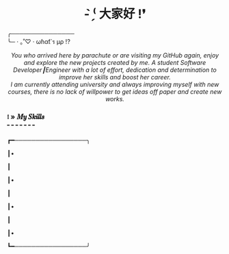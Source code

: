 
<div>
  <h1 align="center" >
    <b>- ̗̀⁽ 大家好 !❜</b>
  </h1>
  
  <p>
    ╭─────────────── <br>
    ╰─ · ｡˚♡ · ωɦαƭ`ร µρ !?
  </p> 
  
  <p align="center" >
    <i>
      You who arrived here by parachute or are visiting my GitHub again, enjoy and explore the new projects created by me. 
      A student Software Developer┃Engineer with a lot of effort, dedication and determination to improve her skills and boost her career.<br>
      I am currently attending university and always improving myself with new courses, there is no lack of willpower to get ideas off paper and create new works.
    </i>
  </p>
 
</div> 

<div>
  
  <h3>፧ » 𝑴𝒚 𝑺𝒌𝒊𝒍𝒍𝒔 <br> ╴╴╴╴╴╴╴ </h3>
┏━─────────────────╮

┃•

┃

┃•

┃

┃•

┃

┃•

┗━─────────────────╯
</div>
